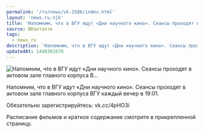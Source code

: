 ```yaml
---
permalink: '/ru/news/vk-2586/index.html'
layout: 'news.ru.njk'
title: 'Напомним, что в ВГУ идут «Дни научного кино». Сеансы проходят в актовом зале главного корпуса В'
source: ВКонтакте
tags:
  - news_ru
description: 'Напомним, что в ВГУ идут «Дни научного кино». Сеансы проходят в актовом зале главного корпуса В…'
updatedAt: 1448382678
---
```

![Напомним, что в ВГУ идут «Дни научного кино». Сеансы проходят в актовом зале главного корпуса В…](https://sun9-13.userapi.com/impf/c629401/v629401484/204b0/itn2ZgUiRVU.jpg?size=1280x720&quality=96&proxy=1&sign=93280ef606716869eb5515d01151d102&c_uniq_tag=WruV1tfKa-lk87R7-Uo8Q7Vo9YEAx__6QBtXyULhGlI&type=album)

Напомним, что в ВГУ идут «Дни научного кино». Сеансы проходят в актовом зале главного корпуса ВГУ каждый вечер в 19:01.

Обязательно зарегистрируйтесь: vk.cc/4pHO3i

Расписание фильмов и краткое содержание смотрите в прикрепленной страницу.
